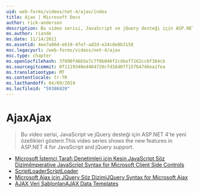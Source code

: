 ```yaml
---
uid: web-forms/videos/net-4/ajax/index
title: Ajax | Microsoft Docs
author: rick-anderson
description: Bu video serisi, JavaScript ve jQuery desteği için ASP.NET 4'te yeni özellikleri gösterir.
ms.author: riande
ms.date: 11/14/2011
ms.assetid: 4ee7a86d-e619-4fe7-ad2d-e24cde8b3158
msc.legacyurl: /web-forms/videos/net-4/ajax
msc.type: chapter
ms.openlocfilehash: 3f090f46b5e7c7f9b046f2cdbef7162cc6f364cb
ms.sourcegitcommit: 0f1119340e4464720cfd16d0ff15764746ea1fea
ms.translationtype: MT
ms.contentlocale: tr-TR
ms.lasthandoff: 04/09/2019
ms.locfileid: "59386820"
---
```

# <a name="ajax"></a><span data-ttu-id="6fdbf-103">Ajax</span><span class="sxs-lookup"><span data-stu-id="6fdbf-103">Ajax</span></span>

> <span data-ttu-id="6fdbf-104">Bu video serisi, JavaScript ve jQuery desteği için ASP.NET 4'te yeni özellikleri gösterir.</span><span class="sxs-lookup"><span data-stu-id="6fdbf-104">This video series shows the new features in ASP.NET 4 for JavaScript and jQuery support.</span></span>


- [<span data-ttu-id="6fdbf-105">Microsoft İstemci Tarafı Denetimleri için Kesin JavaScript Söz Dizimi</span><span class="sxs-lookup"><span data-stu-id="6fdbf-105">Imperative JavaScript Syntax for Microsoft Client Side Controls</span></span>](aspnet-4-quick-hit-imperative-javascript-syntax-for-microsoft-client-side-controls.md)
- [<span data-ttu-id="6fdbf-106">ScriptLoader</span><span class="sxs-lookup"><span data-stu-id="6fdbf-106">ScriptLoader</span></span>](aspnet-4-quick-hit-the-scriptloader.md)
- [<span data-ttu-id="6fdbf-107">Microsoft Ajax için JQuery Söz Dizimi</span><span class="sxs-lookup"><span data-stu-id="6fdbf-107">JQuery Syntax for Microsoft Ajax</span></span>](aspnet-4-quick-hit-jquery-syntax-for-microsoft-ajax.md)
- [<span data-ttu-id="6fdbf-108">AJAX Veri Şablonları</span><span class="sxs-lookup"><span data-stu-id="6fdbf-108">AJAX Data Templates</span></span>](aspnet-4-quick-hit-ajax-data-templates.md)
